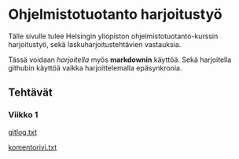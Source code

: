 # Ohjelmistotuotanto harjoitustyö

Tälle sivulle tulee Helsingin yliopiston ohjelmistotuotanto-kurssin harjoitustyö, sekä laskuharjoitustehtävien vastauksia.

Tässä voidaan *harjoitella* myös **markdownin** käyttöä. Sekä harjoitella githubin käyttöä vaikka harjoittelemalla epäsynkronia.

## Tehtävät

### Viikko 1

[gitlog.txt](https://github.com/hhautajarvi/ot2021/blob/master/laskarit/viikko1/gitlog.txt)

[komentorivi.txt](https://github.com/hhautajarvi/ot2021/blob/master/laskarit/viikko1/komentorivi.txt)


